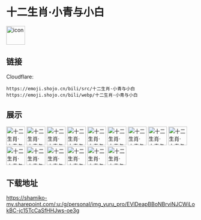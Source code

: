# 十二生肖·小青与小白
<img src="https://emoji.shojo.cn/bili/src/十二生肖·小青与小白/icon.png" width="50" height="50" alt="icon">

## 链接
Cloudflare:
```
https://emoji.shojo.cn/bili/src/十二生肖·小青与小白
https://emoji.shojo.cn/bili/webp/十二生肖·小青与小白
```
## 展示
<img src="https://emoji.shojo.cn/bili/src/十二生肖·小青与小白/十二生肖·小青与小白-不对劲.png" width="50" height="50" alt="十二生肖·小青与小白-不对劲">
<img src="https://emoji.shojo.cn/bili/src/十二生肖·小青与小白/十二生肖·小青与小白-啊这.png" width="50" height="50" alt="十二生肖·小青与小白-啊这">
<img src="https://emoji.shojo.cn/bili/src/十二生肖·小青与小白/十二生肖·小青与小白-傲娇.png" width="50" height="50" alt="十二生肖·小青与小白-傲娇">
<img src="https://emoji.shojo.cn/bili/src/十二生肖·小青与小白/十二生肖·小青与小白-别太过分.png" width="50" height="50" alt="十二生肖·小青与小白-别太过分">
<img src="https://emoji.shojo.cn/bili/src/十二生肖·小青与小白/十二生肖·小青与小白-嫌弃.png" width="50" height="50" alt="十二生肖·小青与小白-嫌弃">
<img src="https://emoji.shojo.cn/bili/src/十二生肖·小青与小白/十二生肖·小青与小白-小锤锤锤你.png" width="50" height="50" alt="十二生肖·小青与小白-小锤锤锤你">
<img src="https://emoji.shojo.cn/bili/src/十二生肖·小青与小白/十二生肖·小青与小白-害怕到模糊.png" width="50" height="50" alt="十二生肖·小青与小白-害怕到模糊">
<img src="https://emoji.shojo.cn/bili/src/十二生肖·小青与小白/十二生肖·小青与小白-比心.png" width="50" height="50" alt="十二生肖·小青与小白-比心">
<img src="https://emoji.shojo.cn/bili/src/十二生肖·小青与小白/十二生肖·小青与小白-开心.png" width="50" height="50" alt="十二生肖·小青与小白-开心">
<img src="https://emoji.shojo.cn/bili/src/十二生肖·小青与小白/十二生肖·小青与小白-姐妹贴贴.png" width="50" height="50" alt="十二生肖·小青与小白-姐妹贴贴">
<img src="https://emoji.shojo.cn/bili/src/十二生肖·小青与小白/十二生肖·小青与小白-流汗.png" width="50" height="50" alt="十二生肖·小青与小白-流汗">
<img src="https://emoji.shojo.cn/bili/src/十二生肖·小青与小白/十二生肖·小青与小白-哭哭.png" width="50" height="50" alt="十二生肖·小青与小白-哭哭">
<img src="https://emoji.shojo.cn/bili/src/十二生肖·小青与小白/十二生肖·小青与小白-小白疑惑.png" width="50" height="50" alt="十二生肖·小青与小白-小白疑惑">
<img src="https://emoji.shojo.cn/bili/src/十二生肖·小青与小白/十二生肖·小青与小白-气鼓鼓.png" width="50" height="50" alt="十二生肖·小青与小白-气鼓鼓">
<img src="https://emoji.shojo.cn/bili/src/十二生肖·小青与小白/十二生肖·小青与小白-优雅.png" width="50" height="50" alt="十二生肖·小青与小白-优雅">

## 下载地址

https://shamiko-my.sharepoint.com/:u:/g/personal/img_yuru_pro/EVlDeapBBoNBrviNJCWiLokBC-jc15TcCaSfHHJws-oe3g